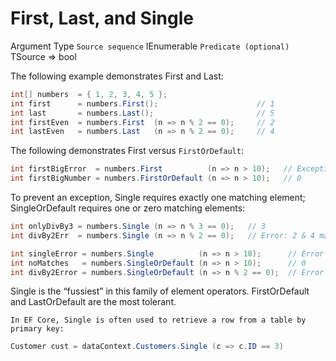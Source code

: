 
# First, Last, and Single
Argument	Type
`Source sequence`	IEnumerable<TSource>
`Predicate (optional)`	TSource => bool

The following example demonstrates First and Last:
```c#
int[] numbers  = { 1, 2, 3, 4, 5 };
int first      = numbers.First();                      // 1
int last       = numbers.Last();                       // 5
int firstEven  = numbers.First  (n => n % 2 == 0);     // 2
int lastEven   = numbers.Last   (n => n % 2 == 0);     // 4
```
The following demonstrates First versus `FirstOrDefault`:
```c#
int firstBigError  = numbers.First          (n => n > 10);   // Exception
int firstBigNumber = numbers.FirstOrDefault (n => n > 10);   // 0
```
To prevent an exception, Single requires exactly one matching element; SingleOrDefault requires one or zero matching elements:
```c#
int onlyDivBy3 = numbers.Single (n => n % 3 == 0);   // 3
int divBy2Err  = numbers.Single (n => n % 2 == 0);   // Error: 2 & 4 match

int singleError = numbers.Single          (n => n > 10);      // Error
int noMatches   = numbers.SingleOrDefault (n => n > 10);      // 0
int divBy2Error = numbers.SingleOrDefault (n => n % 2 == 0);  // Error
```
Single is the “fussiest” in this family of element operators. FirstOrDefault and LastOrDefault are the most tolerant.

`In EF Core, Single is often used to retrieve a row from a table by primary key:`
```c#
Customer cust = dataContext.Customers.Single (c => c.ID == 3)
```